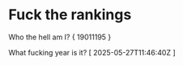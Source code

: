# Fuck the rankings

Who the hell am I?
{ 19011195 }

What fucking year is it?
[ 2025-05-27T11:46:40Z ]
